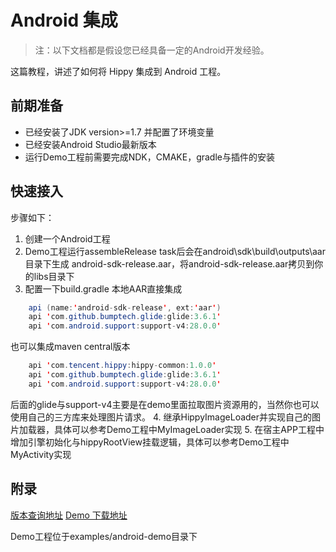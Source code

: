 # Android 集成

> 注：以下文档都是假设您已经具备一定的Android开发经验。

这篇教程，讲述了如何将 Hippy 集成到 Android 工程。

## 前期准备

- 已经安装了JDK version>=1.7 并配置了环境变量
- 已经安装Android Studio最新版本
- 运行Demo工程前需要完成NDK，CMAKE，gradle与插件的安装

## 快速接入

步骤如下：

1. 创建一个Android工程
2. Demo工程运行assembleRelease task后会在android\sdk\build\outputs\aar目录下生成
   android-sdk-release.aar，将android-sdk-release.aar拷贝到你的libs目录下
3. 配置一下build.gradle
   本地AAR直接集成

```java
    api (name:'android-sdk-release', ext:'aar')
    api 'com.github.bumptech.glide:glide:3.6.1'
    api 'com.android.support:support-v4:28.0.0'
```

   也可以集成maven central版本

```java
    api 'com.tencent.hippy:hippy-common:1.0.0'
    api 'com.github.bumptech.glide:glide:3.6.1'
    api 'com.android.support:support-v4:28.0.0'
```

   后面的glide与support-v4主要是在demo里面拉取图片资源用的，当然你也可以使用自己的三方库来处理图片请求。
4. 继承HippyImageLoader并实现自己的图片加载器，具体可以参考Demo工程中MyImageLoader实现
5. 在宿主APP工程中增加引擎初始化与hippyRootView挂载逻辑，具体可以参考Demo工程中MyActivity实现

## 附录

[版本查询地址](//search.maven.org/search?q=com.tencent.hippy)
[Demo 下载地址](//github.com/Tencent/Hippy/tree/master/examples/android-demo)

Demo工程位于examples/android-demo目录下
